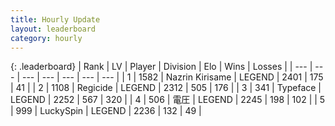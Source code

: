 ```yaml
---
title: Hourly Update
layout: leaderboard
category: hourly
---
```


{: .leaderboard}
| Rank | LV | Player | Division | Elo | Wins | Losses |
| --- | --- | --- | --- | --- | --- | --- |
| <span data-change="0">1</span> | 1582 | <span title="ID: 315148">Nazrin Kirisame</span> | LEGEND | <span data-change="0">2401</span> | <span data-change="0">175</span> | <span data-change="0">41</span> |
| <span data-change="0">2</span> | 1108 | <span title="ID: 353063">Regicide</span> | LEGEND | <span data-change="6">2312</span> | <span data-change="2">505</span> | <span data-change="0">176</span> |
| <span data-change="0">3</span> | 341 | <span title="ID: 628233">Typeface</span> | LEGEND | <span data-change="0">2252</span> | <span data-change="0">567</span> | <span data-change="0">320</span> |
| <span data-change="0">4</span> | 506 | <span title="ID: 407707">電圧</span> | LEGEND | <span data-change="0">2245</span> | <span data-change="0">198</span> | <span data-change="0">102</span> |
| <span data-change="0">5</span> | 999 | <span title="ID: 498412">LuckySpin</span> | LEGEND | <span data-change="0">2236</span> | <span data-change="0">132</span> | <span data-change="0">49</span> |